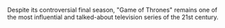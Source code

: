 Despite its controversial final season, "Game of Thrones" remains one of the most influential and talked-about television series of the 21st century.
